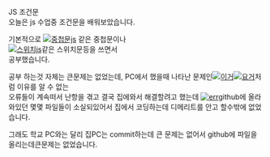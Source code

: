 JS 조건문<br>
오늘은 js 수업중 조건문을 배워보았습니다.<br>

기본적으로 
<a href="C:\JAVA Folder"><img src="중첩문 사진 찐.png" alt="중첩문js"></a>
같은 중첩문이나<br><a href="C:\JAVA Folder"><img src="스위치 사진.png" alt="스위치js"></a>같은 스위치문등을 쓰면서<br>공부했습니다.

공부 하는것 자체는 큰문제는 없었는데, PC에서 했을때 나타난 문제인<a href="C:\JAVA Folder"><img src="2-5반 git오류-01.png" alt="이거"></a><a href="C:\JAVA Folder"><img src="2-5반 git오류-02.png" alt="요거"></a>처럼 이유를 알 수 없는 <br>오류들이 계속떠서 난항을 겪고 결국 집에와서 해결할려고 했는데 <a href="C:\JAVA Folder"><img src="파일 소실1.png" alt="err"></a>github에 올라와있던 몇몇 파일들이 소실되있어서 집에서 코딩하는데 디메리트를 안고 할수밖에 없었습니다.<br>

그래도 학교 PC와는 달리 집PC는 commit하는데 큰 문제는 없어서 github에 파일을 올리는데큰문제는 없었습니다.
